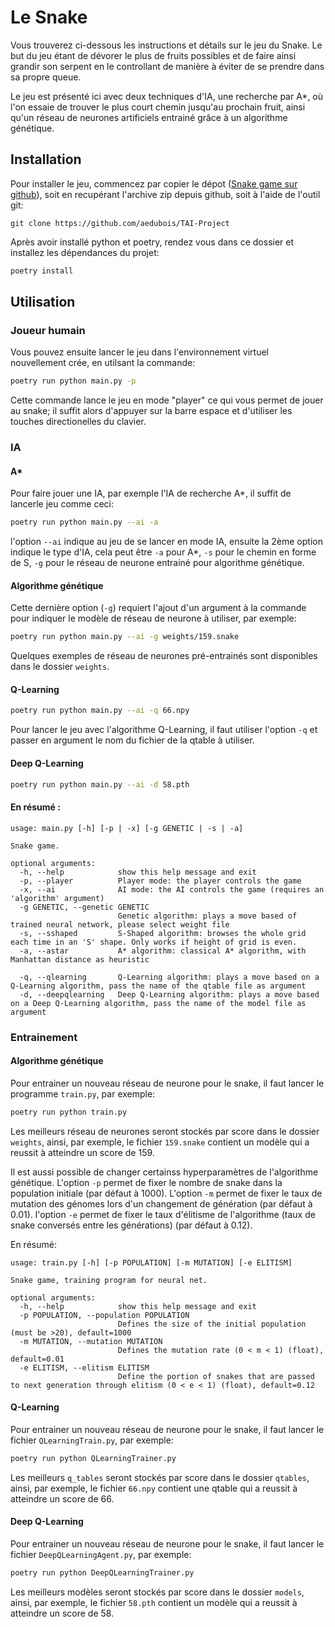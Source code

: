 # Le Snake

Vous trouverez ci-dessous les instructions et détails sur le jeu du Snake.
Le but du jeu étant de dévorer le plus de fruits possibles et de faire ainsi grandir
son serpent en le controllant de manière à éviter de se prendre dans sa propre queue.

Le jeu est présenté ici avec deux techniques d'IA, une recherche par A\*, où l'on essaie
de trouver le plus court chemin jusqu'au prochain fruit, ainsi qu'un réseau de neurones
artificiels entrainé grâce à un algorithme génétique.

## Installation

Pour installer le jeu, commencez par copier le dépot ([Snake game sur github](https://github.com/aedubois/TAI-Project)),
soit en recupérant l'archive zip depuis github, soit à l'aide de l'outil git:

```
git clone https://github.com/aedubois/TAI-Project
```

Après avoir installé python et poetry, rendez vous dans ce dossier et installez les
dépendances du projet:

```bash
poetry install
```

## Utilisation

### Joueur humain

Vous pouvez ensuite lancer le jeu dans l'environnement virtuel nouvellement
crée, en utilsant la commande:

```bash
poetry run python main.py -p
```

Cette commande lance le jeu en mode "player" ce qui vous permet de jouer au
snake; il suffit alors d'appuyer sur la barre espace et d'utiliser les touches
directionelles du clavier.

### IA


#### A\*
Pour faire jouer une IA, par exemple l'IA de recherche A\*, il suffit de
lancerle jeu comme ceci:

```bash
poetry run python main.py --ai -a
```

l'option `--ai` indique au jeu de se lancer en mode IA, ensuite la 2ème option
indique le type d'IA, cela peut être `-a` pour A\*, `-s` pour le chemin en forme
de S, `-g` pour le réseau de neurone entrainé pour algorithme génétique.


#### Algorithme génétique
Cette dernière option (`-g`) requiert l'ajout d'un argument à la commande pour indiquer
le modèle de réseau de neurone à utiliser, par exemple:

```bash
poetry run python main.py --ai -g weights/159.snake 
```

Quelques exemples de réseau de neurones pré-entrainés sont disponibles dans
le dossier `weights`.

#### Q-Learning
```bash
poetry run python main.py --ai -q 66.npy 
```

Pour lancer le jeu avec l'algorithme Q-Learning, il faut utiliser l'option `-q` et passer en argument le nom du fichier de la qtable à utiliser.

#### Deep Q-Learning
```bash
poetry run python main.py --ai -d 58.pth 
```

#### En résumé :

```
usage: main.py [-h] [-p | -x] [-g GENETIC | -s | -a]

Snake game.

optional arguments:
  -h, --help            show this help message and exit
  -p, --player          Player mode: the player controls the game
  -x, --ai              AI mode: the AI controls the game (requires an 'algorithm' argument)
  -g GENETIC, --genetic GENETIC
                        Genetic algorithm: plays a move based of trained neural network, please select weight file
  -s, --sshaped         S-Shaped algorithm: browses the whole grid each time in an 'S' shape. Only works if height of grid is even.
  -a, --astar           A* algorithm: classical A* algorithm, with Manhattan distance as heuristic
  
  -q, --qlearning       Q-Learning algorithm: plays a move based on a Q-Learning algorithm, pass the name of the qtable file as argument
  -d, --deepqlearning   Deep Q-Learning algorithm: plays a move based on a Deep Q-Learning algorithm, pass the name of the model file as argument

```

### Entrainement

#### Algorithme génétique
Pour entrainer un nouveau réseau de neurone pour le snake, il faut lancer le
programme `train.py`, par exemple:

```bash
poetry run python train.py 
```

Les meilleurs réseau de neurones seront stockés par score dans le dossier
`weights`, ainsi, par exemple, le fichier `159.snake` contient un modèle
qui a reussit à atteindre un score de 159.

Il est aussi possible de changer certainss hyperparamètres de l'algorithme
génétique.
L'option `-p` permet de fixer le nombre de snake dans la population initiale
(par défaut à 1000).
L'option `-m` permet de fixer le taux de mutation des génomes lors d'un
changement de génération (par défaut à 0.01).
l'option `-e` permet de fixer le taux d'élitisme de l'algorithme (taux de snake
conversés entre les générations) (par défaut à 0.12).

En résumé:

```
usage: train.py [-h] [-p POPULATION] [-m MUTATION] [-e ELITISM]

Snake game, training program for neural net.

optional arguments:
  -h, --help            show this help message and exit
  -p POPULATION, --population POPULATION
                        Defines the size of the initial population (must be >20), default=1000
  -m MUTATION, --mutation MUTATION
                        Defines the mutation rate (0 < m < 1) (float), default=0.01
  -e ELITISM, --elitism ELITISM
                        Define the portion of snakes that are passed to next generation through elitism (0 < e < 1) (float), default=0.12

```

#### Q-Learning
Pour entrainer un nouveau réseau de neurone pour le snake, il faut lancer le fichier `QLearningTrain.py`, par exemple:

```bash
poetry run python QLearningTrainer.py 
```

Les meilleurs `q_tables` seront stockés par score dans le dossier `qtables`, ainsi, par exemple, le fichier `66.npy` contient une qtable qui a reussit à atteindre un score de 66.

#### Deep Q-Learning
Pour entrainer un nouveau réseau de neurone pour le snake, il faut lancer le fichier `DeepQLearningAgent.py`, par exemple:

```bash
poetry run python DeepQLearningTrainer.py 
```

Les meilleurs modèles seront stockés par score dans le dossier `models`, ainsi, par exemple, le fichier `58.pth` contient un modèle qui a reussit à atteindre un score de 58.
